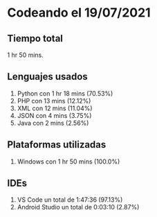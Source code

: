 # Codeando el 19/07/2021

## Tiempo total
1 hr 50 mins.

## Lenguajes usados
1. Python con 1 hr 18 mins (70.53%)
1. PHP con 13 mins (12.12%)
1. XML con 12 mins (11.04%)
1. JSON con 4 mins (3.75%)
1. Java con 2 mins (2.56%)

## Plataformas utilizadas
1. Windows con 1 hr 50 mins (100.0%)

## IDEs
1. VS Code un total de 1:47:36 (97.13%)
1. Android Studio un total de 0:03:10 (2.87%)
